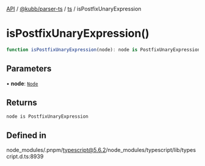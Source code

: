 [API](../../../../../packages.md) / [@kubb/parser-ts](../../../index.md) / [ts](../index.md) / isPostfixUnaryExpression

# isPostfixUnaryExpression()

```ts
function isPostfixUnaryExpression(node): node is PostfixUnaryExpression
```

## Parameters

• **node**: [`Node`](../interfaces/Node.md)

## Returns

`node is PostfixUnaryExpression`

## Defined in

node\_modules/.pnpm/typescript@5.6.2/node\_modules/typescript/lib/typescript.d.ts:8939
